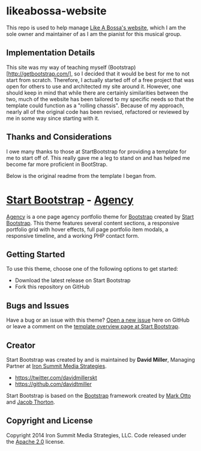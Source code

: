 # likeabossa-website

This repo is used to help manage [Like A Bossa's website](http://likeabossa.com), which I am the sole owner and maintainer of as I am the pianist for this musical group. 

## Implementation Details

This site was my way of teaching myself (Bootstrap)[http://getbootstrap.com/], so I decided that it would be best for me to not start from scratch. Therefore, I actually started off of a free project that was open for others to use and architected my site around it. However, one should keep in mind that while there are certainly similarities between the two, much of the website has been tailored to my specific needs so that the template could function as a "rolling chassis". Because of my approach, nearly all of the original code has been revised, refactored or reviewed by me in some way since starting with it. 

## Thanks and Considerations
I owe many thanks to those at StartBootstrap for providing a template for me to start off of. This really gave me a leg to stand on and has helped me become far more proficient in BootStrap. 

Below is the original readme from the template I began from.  


# [Start Bootstrap](http://startbootstrap.com/) - [Agency](http://startbootstrap.com/template-overviews/agency/)

[Agency](http://startbootstrap.com/template-overviews/agency/) is a one page agency portfolio theme for [Bootstrap](http://getbootstrap.com/) created by [Start Bootstrap](http://startbootstrap.com/). This theme features several content sections, a responsive portfolio grid with hover effects, full page portfolio item modals, a responsive timeline, and a working PHP contact form.

## Getting Started

To use this theme, choose one of the following options to get started:
* Download the latest release on Start Bootstrap
* Fork this repository on GitHub

## Bugs and Issues

Have a bug or an issue with this theme? [Open a new issue](https://github.com/IronSummitMedia/startbootstrap-agency/issues) here on GitHub or leave a comment on the [template overview page at Start Bootstrap](http://startbootstrap.com/template-overviews/agency/).

## Creator

Start Bootstrap was created by and is maintained by **David Miller**, Managing Partner at [Iron Summit Media Strategies](http://www.ironsummitmedia.com/).

* https://twitter.com/davidmillerskt
* https://github.com/davidtmiller

Start Bootstrap is based on the [Bootstrap](http://getbootstrap.com/) framework created by [Mark Otto](https://twitter.com/mdo) and [Jacob Thorton](https://twitter.com/fat).

## Copyright and License

Copyright 2014 Iron Summit Media Strategies, LLC. Code released under the [Apache 2.0](https://github.com/IronSummitMedia/startbootstrap-agency/blob/gh-pages/LICENSE) license.
